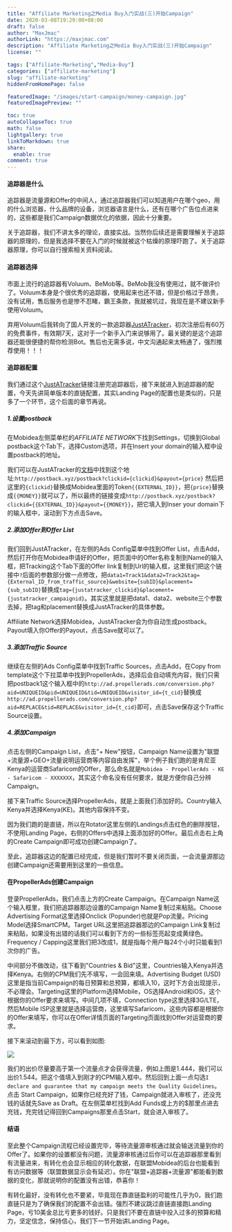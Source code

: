 ```yaml
---
title: "Affiliate Marketing之Media Buy入门实战(三)开始Campaign"
date: 2020-03-08T19:29:00+08:00
draft: false
author: "MaxJmac"
authorLink: "https://maxjmac.com"
description: "Affiliate Marketing之Media Buy入门实战(三)开始Campaign"
license: ""

tags: ["Affiliate-Marketing","Media-Buy"]
categories: ["affiliate-marketing"]
slug: "affiliate-marketing"
hiddenFromHomePage: false

featuredImage: "/images/start-campaign/money-campaign.jpg"
featuredImagePreview: ""

toc: true
autoCollapseToc: true
math: false
lightgallery: true
linkToMarkdown: true
share:
  enable: true
comment: true
---
```


#### 追踪器是什么

追踪器是流量源和Offer的中间人，通过追踪器我们可以知道用户在哪个geo，用的什么浏览器，什么品牌的设备，浏览器语言是什么，还有在哪个广告位点进来的，这些都是我们Campaign数据优化的依据，因此十分重要。

关于追踪器，我们不讲太多的理论，直接实战。当然你后续还是需要理解关于追踪器的原理的，但是我选择不要在入门的时候就被这个枯燥的原理吓跑了。关于追踪器原理，你可以自行搜索相关资料阅读。

#### 追踪器选择

市面上流行的追踪器有Voluum、BeMob等。BeMob我没有使用过，就不做评价了。Voluum本身是个很优秀的追踪器，使用起来也还不错，但是价格过于昂贵，没有试用，售后服务也是惨不忍睹，霸王条款，我就被坑过，我现在是不建议新手使用Voluum。

弃用Voluum后我转向了国人开发的一款追踪器[JustATracker](https://dash.justatracker.com/#/595/Signup)，初次注册后有60万的免费事件，有效期7天，这对于一个新手入门来说够用了。最关键的是这个追踪器还能很便捷的帮你检测Bot。售后也无需多说，中文沟通起来太畅通了，强烈推荐使用！！！

#### 追踪器配置

我们通过这个[JustATracker](https://dash.justatracker.com/#/595/Signup)链接注册完追踪器后，接下来就进入到追踪器的配置，今天先讲简单版本的直链配置，其实Landing Page的配置也是类似的，只是多了一个环节，这个后面的章节再说。

##### 1.设置postback

在Mobidea左侧菜单栏的*AFFILIATE NETWORK*下找到Settings，切换到Global postback这个Tab下，选择Custom选项，并在Insert your domain的输入框中设置postback的地址。

我们可以在JustATracker的[文档](https://doc.justatracker.com/zh/GetStarted/postback.html)中找到这个地址:`http://postback.xyz/postback?clickid={clickid}&payout={price}` 然后把这里的`{clickid}`替换成Mobidea里面的Token`{{EXTERNAL_ID}}`，把`{price}`替换成`{{MONEY}}`就可以了，所以最终的链接变成`http://postback.xyz/postback?clickid={{EXTERNAL_ID}}&payout={{MONEY}}`，把它填入到Inser your domain下的输入框中，滚动到下方点击Save。

##### 2.添加Offer到Offer List

我们回到JustATracker，在左侧的Ads Config菜单中找到Offer List，点击Add，然后打开你在Mobidea申请好的Offer，把页面中的Offer名称复制到Name的输入框，把Tracking这个Tab下面的Offer link复制到Url的输入框，这里我们把这个链接中`?`后面的参数部分做一点修改，把`data1=Track1&data2=Track2&tag={External_ID_from_traffic_source}&website={subID}&placement={sub_subID}`替换成`tag={justatracker_clickid}&placement={justatracker_campaignid}`。其实这里就是把data1、data2、website三个参数去掉，把tag和placement替换成JustATracker的具体参数。

Affiliate Network选择Mobidea，JustATracker会为你自动生成postback。Payout填入你Offer的Payout，点击Save就可以了。

##### 3.添加Traffic Source

继续在左侧的Ads Config菜单中找到Traffic Sources，点击Add，在Copy from template这个下拉菜单中找到PropellerAds，选择后会自动填充内容，我们只需把postback1这个输入框中的`http://ad.propellerads.com/conversion.php?aid=UNIQUEID&pid=UNIQUEID&tid=UNIQUEID&visitor_id={t_cid}`替换成`http://ad.propellerads.com/conversion.php?aid=REPLACE&tid=REPLACE&visitor_id={t_cid}`即可，点击Save保存这个Traffic Source设置。

##### 4.添加Campaign

点击左侧的Campaign List，点击"+ New"按钮，Campaign Name设置为"联盟+流量源+GEO+流量说明运营商等内容自由发挥"，举个例子我们跑的是肯尼亚Kenya的运营商Safaricom的Offer，那么命名就是`Mobidea - PropellerAds - KE - Safaricom - XXXXXXX`，其实这个命名没有任何要求，就是方便你自己分辨Campaign。

接下来Traffic Source选择PropellerAds，就是上面我们添加好的。Country输入Kenya并选择Kenya(KE)。其他内容保持不变。

因为我们跑的是直链，所以在Rotator这里左侧的Landings点击红色的删除按钮，不使用Landing Page，右侧的Offers中选择上面添加好的Offer。最后点击右上角的Create Campaign即可成功创建Campaign了。

至此，追踪器这边的配置已经完成，但是我们暂时不要关闭页面，一会流量源那边创建Campaign还需要用到这里的一些信息。

#### 在PropellerAds创建Campaign

登录PropellerAds，我们点击上方的Create Campaign。在Campaign Name这个输入框里，我们把追踪器那边设置的Campaign Name复制过来粘贴。Choose Advertising Format这里选择Onclick (Popunder)也就是Pop流量。Pricing Model选择SmartCPM。Target URL这里把追踪器那边的Campaign Link复制过来粘贴，如果没有出错的话我们可以看到下方的一些标签亮起变成黄绿色。Frequency / Capping这里我们把3改成1，就是指每个用户每24个小时只能看到1次你的广告。

中间部分不做改动，往下看到"Countries & Bid"这里，Countries输入Kenya并选择Kenya。右侧的CPM我们先不填写，一会回来填。Advertising Budget (USD)这里是指当前Campaign的每日预算和总预算，都填入10，这时下方会出现提示，不必理会。Targeting这里的Platform选择Mobile，OS选择Android和iOS，这个根据你的Offer要求来填写。中间几项不填，Connection type这里选择3G/LTE，然后Mobile ISP这里就是选择运营商，这里填写Safaricom，这些内容都是根据你的Offer来填写，你可以在Offer详情页面的Targeting页面找到Offer对运营商的要求。

接下来滚动到最下方，可以看到如图:

![](/images/start-campaign/traffic-chart.jpg)

我们的出价尽量要高于第一个流量点才会获得流量，例如上图是1.444，我们可以出价1.544。把这个值填入到刚才的CPM输入框中。然后回到上面一点勾选` I declare and guarantee that my campaign meets the Quality Guidelines `。点击 Start Campaign，如果你已经充好了钱，Campaign就进入审核了，还没充钱的话就先Save as Draft。在左侧菜单栏找到Add Funds或上方的$那里点进去充钱，充完钱记得回到Campaigns那里点击Start，就会进入审核了。

#### 结语

至此整个Campaign流程已经设置完毕，等待流量源审核通过就会输送流量到你的Offer了。如果你的设置都没有问题，流量源审核通过后你可以在追踪器那里看到有流量进来，有转化也会显示相应的转化数据，在联盟Mobidea的后台也能看到有访问数据等（联盟数据显示会有延迟）。你在"联盟+追踪器+流量源"都能看到数据的变化，那就说明你的配置没有出错，恭喜你！

有转化最好，没有转化也不要紧，毕竟现在靠直链盈利的可能性几乎为0，我们跑直链只是为了确保我们的配置不会出错。强烈不建议跳过直链直接跑Landing Page，亏10美金总比亏更多的钱好。只是我们不要在直链中投入过多的预算和精力，坚定信念，保持信心，我们下一节开始讲Landing Page。